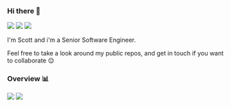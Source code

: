 ### Hi there 👋
[![](https://img.shields.io/badge/Scott%20Crowther-blue?style=flat-square&logo=Linkedin&logoColor=white&link=https%3A%2F%2Flinkedin.com%2Fin%2Fscott-crowther-546aa3122)](https://linkedin.com/in/scott-crowther-546aa3122)
[![](https://img.shields.io/badge/%40snc--software-black?style=flat-square&logo=github)](https://github.com/snc-software)
[![](https://img.shields.io/badge/snc--software.com-grey?style=flat-square&logo=googlechrome&logoColor=white)](http://snc-software.com)




I'm Scott and i'm a Senior Software Engineer.

Feel free to take a look around my public repos, and get in touch if you want to collaborate 😌

### Overview 📊

<!--
**snc-software/snc-software** is a ✨ _special_ ✨ repository because its `README.md` (this file) appears on your GitHub profile.

Here are some ideas to get you started:

- 🔭 I’m currently working on ...
- 🌱 I’m currently learning ...
- 👯 I’m looking to collaborate on ...
- 🤔 I’m looking for help with ...
- 💬 Ask me about ...
- 📫 How to reach me: ...
- 😄 Pronouns: ...
- ⚡ Fun fact: ...
-->

<p float="left">
  <img src="https://github-readme-stats.vercel.app/api?username=snc-software&show_icons=true&count_private=true" />
  <img src="https://github-readme-stats.vercel.app/api/top-langs/?username=snc-software&layout=compact" />
</p>
